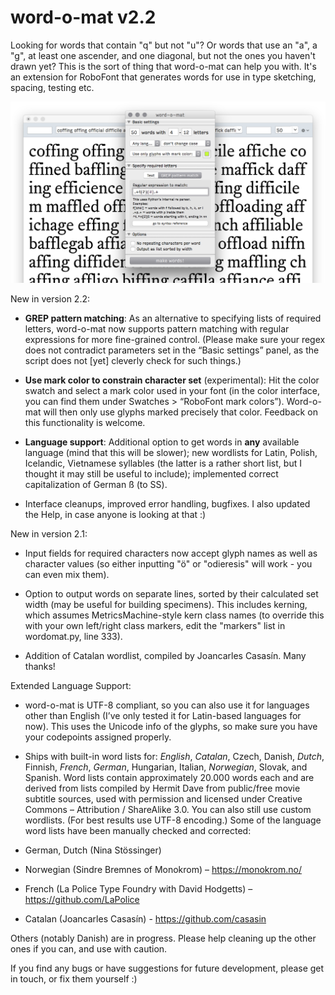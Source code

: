 word-o-mat v2.2
==========

Looking for words that contain "q" but not "u"? Or words that use an "a", a "g", at least one ascender, and one diagonal, but not the ones you haven't drawn yet? This is the sort of thing that word-o-mat can help you with. It's an extension for RoboFont that generates words for use in type sketching, spacing, testing etc.

![word-o-mat screenshot](/screenshot.png)


New in version 2.2:

- **GREP pattern matching**: As an alternative to specifying lists of required letters, word-o-mat now supports pattern matching with regular expressions for more fine-grained control. (Please make sure your regex does not contradict parameters set in the “Basic settings” panel, as the script does not [yet] cleverly check for such things.)

- **Use mark color to constrain character set** (experimental): Hit the color swatch and select a mark color used in your font (in the color interface, you can find them under Swatches > “RoboFont mark colors”). Word-o-mat will then only use glyphs marked precisely that color. Feedback on this functionality is welcome.

- **Language support**: Additional option to get words in **any** available language (mind that this will be slower); new wordlists for Latin, Polish, Icelandic, Vietnamese syllables (the latter is a rather short list, but I thought it may still be useful to include); implemented correct capitalization of German ß (to SS).

- Interface cleanups, improved error handling, bugfixes. I also updated the Help, in case anyone is looking at that :)


New in version 2.1:

- Input fields for required characters now accept glyph names as well as character values (so either inputting "ö" or "odieresis" will work - you can even mix them).

- Option to output words on separate lines, sorted by their calculated set width (may be useful for building specimens). This includes kerning, which assumes MetricsMachine-style kern class names (to override this with your own left/right class markers, edit the "markers" list in wordomat.py, line 333).

- Addition of Catalan wordlist, compiled by Joancarles Casasín. Many thanks!


Extended Language Support:

- word-o-mat is UTF-8 compliant, so you can also use it for languages other than English (I’ve only tested it for Latin-based languages for now). This uses the Unicode info of the glyphs, so make sure you have your codepoints assigned properly.

- Ships with built-in word lists for: *English*, *Catalan*, Czech, Danish, *Dutch*, Finnish, *French*, *German*, Hungarian, Italian, *Norwegian*, Slovak, and Spanish. Word lists contain approximately 20.000 words each and are derived from lists compiled by Hermit Dave from public/free movie subtitle sources, used with permission and licensed under Creative Commons – Attribution / ShareAlike 3.0. 
You can also still use custom wordlists. (For best results use UTF-8 encoding.)
Some of the language word lists have been manually checked and corrected:
- German, Dutch (Nina Stössinger)
- Norwegian (Sindre Bremnes of Monokrom) – https://monokrom.no/
- French (La Police Type Foundry with David Hodgetts) – https://github.com/LaPolice
- Catalan (Joancarles Casasín) - https://github.com/casasin

Others (notably Danish) are in progress. Please help cleaning up the other ones if you can, and use with caution.

If you find any bugs or have suggestions for future development, please get in touch, or fix them yourself :)
